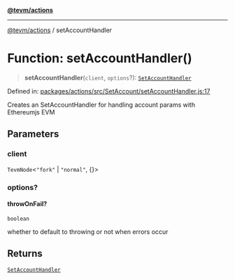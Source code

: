 [**@tevm/actions**](../README.md)

***

[@tevm/actions](../globals.md) / setAccountHandler

# Function: setAccountHandler()

> **setAccountHandler**(`client`, `options`?): [`SetAccountHandler`](../type-aliases/SetAccountHandler.md)

Defined in: [packages/actions/src/SetAccount/setAccountHandler.js:17](https://github.com/evmts/tevm-monorepo/blob/main/packages/actions/src/SetAccount/setAccountHandler.js#L17)

Creates an SetAccountHandler for handling account params with Ethereumjs EVM

## Parameters

### client

`TevmNode`\<`"fork"` \| `"normal"`, \{\}\>

### options?

#### throwOnFail?

`boolean`

whether to default to throwing or not when errors occur

## Returns

[`SetAccountHandler`](../type-aliases/SetAccountHandler.md)
